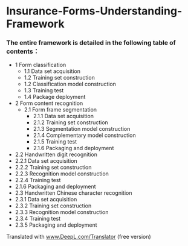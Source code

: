 # Insurance-Forms-Understanding-Framework

### The entire framework is detailed in the following table of contents：

* 1 Form classification  
  * 1.1 Data set acquisition  
  * 1.2 Training set construction  
  * 1.2 Classification model construction  
  * 1.3 Training test  
  * 1.4 Package deployment  
* 2 Form content recognition  
  * 2.1 Form frame segmentation  
    * 2.1.1 Data set acquisition  
    * 2.1.2 Training set construction  
    * 2.1.3 Segmentation model construction  
    * 2.1.4 Complementary model construction  
    * 2.1.5 Training test  
    * 2.1.6 Packaging and deployment  
* 2.2 Handwritten digit recognition  
* 2.2.1 Data set acquisition  
* 2.2.2 Training set construction  
* 2.2.3 Recognition model construction  
* 2.2.4 Training test  
* 2.1.6 Packaging and deployment  
* 2.3 Handwritten Chinese character recognition  
* 2.3.1 Data set acquisition  
* 2.3.2 Training set construction  
* 2.3.3 Recognition model construction  
* 2.3.4 Training test  
* 2.3.5 Packaging and deployment  

Translated with www.DeepL.com/Translator (free version)
